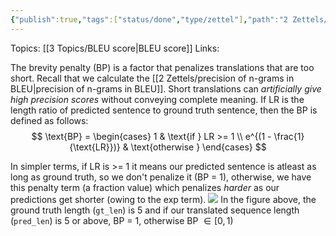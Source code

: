 ```yaml
---
{"publish":true,"tags":["status/done","type/zettel"],"path":"2 Zettels/brevity penalty term in BLEU score.md","permalink":"/2-zettels/brevity-penalty-term-in-bleu-score/","PassFrontmatter":true}
---
```




Topics: [[3 Topics/BLEU score\|BLEU score]]
Links:

The brevity penalty (BP) is a factor that penalizes translations that are too short. Recall that we calculate the [[2 Zettels/precision of n-grams in BLEU\|precision of n-grams in BLEU]]. Short translations can *artificially give high precision scores* without conveying complete meaning. If LR is the length ratio of predicted sentence to ground truth sentence, then the BP is defined as follows:
$$
\text{BP} =
\begin{cases} 
1 & \text{if } LR >= 1 \\
e^{(1 - \frac{1}{\text{LR}})} & \text{otherwise } 
\end{cases}
$$

In simpler terms, if LR is >= 1 it means our predicted sentence is atleast as long as ground truth, so we don't penalize it (BP = 1), otherwise, we have this penalty term (a fraction value) which penalizes *harder* as our predictions get shorter (owing to the exp term).
![](https://res.cloudinary.com/dcameztw9/image/upload/v1728314542/jdlcbi4uhvoe29zdbu3s.png)
In the figure above, the ground truth length (`gt_len`) is 5 and if our translated sequence length (`pred_len`) is 5 or above, BP = 1, otherwise BP $\in[0, 1)$